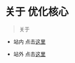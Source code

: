 # 关于 优化核心

> 关于

- 站内 点击[这里](whats.md)

- 站外 点击[这里](https://www.bilibili.com/read/cv17393418?spm_id_from=333.999.0.0)